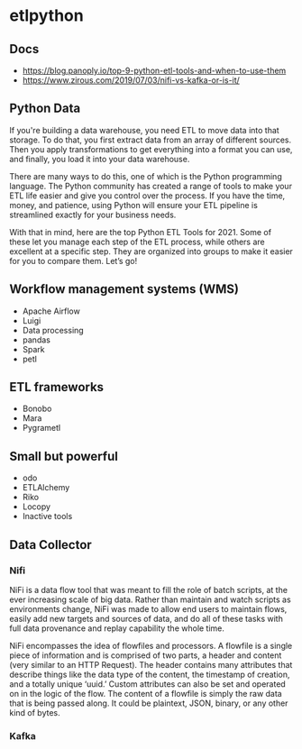 # etlpython

## Docs
- https://blog.panoply.io/top-9-python-etl-tools-and-when-to-use-them
- https://www.zirous.com/2019/07/03/nifi-vs-kafka-or-is-it/
## Python Data
If you're building a data warehouse, you need ETL to move data into that storage. To do that, you first extract data from an array of different sources. Then you apply transformations to get everything into a format you can use, and finally, you load it into your data warehouse. 

There are many ways to do this, one of which is the Python programming language. The Python community has created a range of tools to make your ETL life easier and give you control over the process. If you have the time, money, and patience, using Python will ensure your ETL pipeline is streamlined exactly for your business needs.  

With that in mind, here are the top Python ETL Tools for 2021. Some of these let you manage each step of the ETL process, while others are excellent at a specific step. They are organized into groups to make it easier for you to compare them. Let’s go!

## Workflow management systems (WMS)
- Apache Airflow
- Luigi
- Data processing
- pandas
- Spark
- petl

## ETL frameworks
- Bonobo
- Mara
- Pygrametl


## Small but powerful
- odo
- ETLAlchemy
- Riko
- Locopy
- Inactive tools

##  Data Collector
###  Nifi

NiFi is a data flow tool that was meant to fill the role of batch scripts, at the ever increasing scale of big data. Rather than maintain and watch scripts as environments change, NiFi was made to allow end users to maintain flows, easily add new targets and sources of data, and do all of these tasks with full data provenance and replay capability the whole time.

NiFi encompasses the idea of flowfiles and processors. A flowfile is a single piece of information and is comprised of two parts, a header and content (very similar to an HTTP Request). The header contains many attributes that describe things like the data type of the content, the timestamp of creation, and a totally unique ‘uuid.’ Custom attributes can also be set and operated on in the logic of the flow. The content of a flowfile is simply the raw data that is being passed along. It could be plaintext, JSON, binary, or any other kind of bytes.
### Kafka
